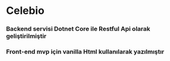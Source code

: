 # Celebio

### Backend servisi Dotnet Core ile Restful Api olarak geliştirilmiştir 
### Front-end mvp için vanilla Html kullanılarak yazılmıştır

